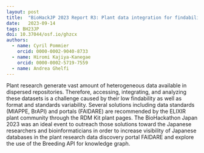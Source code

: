 ```yaml
---
layout: post
title:  "BioHackJP 2023 Report R3: Plant data integration for findability across multiple databases"
date:   2023-09-14
tags: BH23JP
doi: 10.37044/osf.io/ghzcx
authors:
  - name: Cyril Pommier
    orcid: 0000-0002-9040-8733
  - name: Hiromi Kajiya-Kanegae
    orcid: 0000-0002-5719-7559
  - name: Andrea Ghelfi
---
```


Plant research generate vast amount of heterogeneous data available in dispersed repositories. Therefore, accessing, integrating, and analyzing these datasets is a challenge caused by their low findability as well as format and standards variability. Several solutions including data standards (MIAPPE, BrAPI) and portals (FAIDARE) are recommended by the ELIXIR plant community through the RDM Kit plant pages. The BioHackathon Japan 2023 was an ideal event to outreach those solutions toward the Japanese researchers and bioinformaticians in order to increase visibility of Japanese databases in the plant research data discovery portal FAIDARE and explore the use of the Breeding API for knowledge graph.

